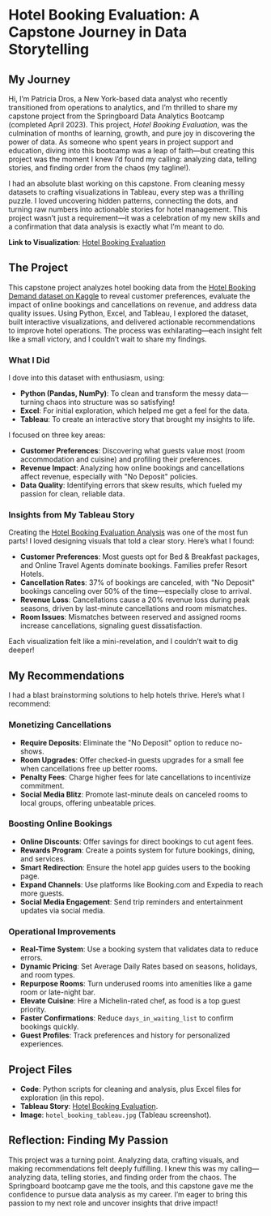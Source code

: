 # Hotel Booking Evaluation: A Capstone Journey in Data Storytelling

## My Journey
Hi, I’m Patricia Dros, a New York-based data analyst who recently transitioned from operations to analytics, and I’m thrilled to share my capstone project from the Springboard Data Analytics Bootcamp (completed April 2023). This project, *Hotel Booking Evaluation*, was the culmination of months of learning, growth, and pure joy in discovering the power of data. As someone who spent years in project support and education, diving into this bootcamp was a leap of faith—but creating this project was the moment I knew I’d found my calling: analyzing data, telling stories, and finding order from the chaos (my tagline!).

I had an absolute blast working on this capstone. From cleaning messy datasets to crafting visualizations in Tableau, every step was a thrilling puzzle. I loved uncovering hidden patterns, connecting the dots, and turning raw numbers into actionable stories for hotel management. This project wasn’t just a requirement—it was a celebration of my new skills and a confirmation that data analysis is exactly what I’m meant to do.

**Link to Visualization**: [Hotel Booking Evaluation](https://public.tableau.com/app/profile/patricia.dros/viz/HotelBookingEvaluation/Story1)

## The Project
This capstone project analyzes hotel booking data from the [Hotel Booking Demand dataset on Kaggle](https://www.kaggle.com/datasets/mojtaba142/hotel-booking) to reveal customer preferences, evaluate the impact of online bookings and cancellations on revenue, and address data quality issues. Using Python, Excel, and Tableau, I explored the dataset, built interactive visualizations, and delivered actionable recommendations to improve hotel operations. The process was exhilarating—each insight felt like a small victory, and I couldn’t wait to share my findings.

### What I Did
I dove into this dataset with enthusiasm, using:
- **Python (Pandas, NumPy)**: To clean and transform the messy data—turning chaos into structure was so satisfying!
- **Excel**: For initial exploration, which helped me get a feel for the data.
- **Tableau**: To create an interactive story that brought my insights to life.

I focused on three key areas:
- **Customer Preferences**: Discovering what guests value most (room accommodation and cuisine) and profiling their preferences.
- **Revenue Impact**: Analyzing how online bookings and cancellations affect revenue, especially with "No Deposit" policies.
- **Data Quality**: Identifying errors that skew results, which fueled my passion for clean, reliable data.

### Insights from My Tableau Story
Creating the [Hotel Booking Evaluation Analysis](https://public.tableau.com/app/profile/patricia.dros/viz/HotelBookingEvaluation/Story1) was one of the most fun parts! I loved designing visuals that told a clear story. Here’s what I found:
- **Customer Preferences**: Most guests opt for Bed & Breakfast packages, and Online Travel Agents dominate bookings. Families prefer Resort Hotels.
- **Cancellation Rates**: 37% of bookings are canceled, with "No Deposit" bookings canceling over 50% of the time—especially close to arrival.
- **Revenue Loss**: Cancellations cause a 20% revenue loss during peak seasons, driven by last-minute cancellations and room mismatches.
- **Room Issues**: Mismatches between reserved and assigned rooms increase cancellations, signaling guest dissatisfaction.

Each visualization felt like a mini-revelation, and I couldn’t wait to dig deeper!

## My Recommendations
I had a blast brainstorming solutions to help hotels thrive. Here’s what I recommend:

### Monetizing Cancellations
- **Require Deposits**: Eliminate the "No Deposit" option to reduce no-shows.
- **Room Upgrades**: Offer checked-in guests upgrades for a small fee when cancellations free up better rooms.
- **Penalty Fees**: Charge higher fees for late cancellations to incentivize commitment.
- **Social Media Blitz**: Promote last-minute deals on canceled rooms to local groups, offering unbeatable prices.

### Boosting Online Bookings
- **Online Discounts**: Offer savings for direct bookings to cut agent fees.
- **Rewards Program**: Create a points system for future bookings, dining, and services.
- **Smart Redirection**: Ensure the hotel app guides users to the booking page.
- **Expand Channels**: Use platforms like Booking.com and Expedia to reach more guests.
- **Social Media Engagement**: Send trip reminders and entertainment updates via social media.

### Operational Improvements
- **Real-Time System**: Use a booking system that validates data to reduce errors.
- **Dynamic Pricing**: Set Average Daily Rates based on seasons, holidays, and room types.
- **Repurpose Rooms**: Turn underused rooms into amenities like a game room or late-night bar.
- **Elevate Cuisine**: Hire a Michelin-rated chef, as food is a top guest priority.
- **Faster Confirmations**: Reduce `days_in_waiting_list` to confirm bookings quickly.
- **Guest Profiles**: Track preferences and history for personalized experiences.

## Project Files
- **Code**: Python scripts for cleaning and analysis, plus Excel files for exploration (in this repo).
- **Tableau Story**: [Hotel Booking Evaluation](https://public.tableau.com/app/profile/patricia.dros/viz/HotelBookingEvaluation/Story1).
- **Image**: `hotel_booking_tableau.jpg` (Tableau screenshot).

## Reflection: Finding My Passion

This project was a turning point. Analyzing data, crafting visuals, and making recommendations felt deeply fulfilling. I knew this was my calling—analyzing data, telling stories, and finding order from the chaos. The Springboard bootcamp gave me the tools, and this capstone gave me the confidence to pursue data analysis as my career. I’m eager to bring this passion to my next role and uncover insights that drive impact!

